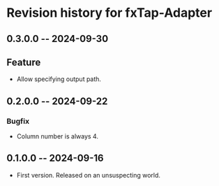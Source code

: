 # Revision history for fxTap-Adapter

## 0.3.0.0 -- 2024-09-30

## Feature

* Allow specifying output path.

## 0.2.0.0 -- 2024-09-22

### Bugfix

* Column number is always 4.

## 0.1.0.0 -- 2024-09-16

* First version. Released on an unsuspecting world.
